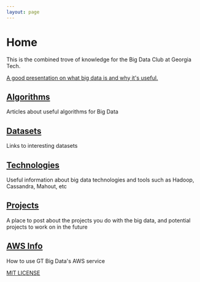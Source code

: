 ```yaml
---
layout: page
---
```


# Home

This is the combined trove of knowledge for the Big Data Club at Georgia Tech.

[A good presentation on what big data is and why it's useful.](http://www.slideshare.net/larsga/introduction-to-big-datamachine-learning)

## [Algorithms](Algorithms)
Articles about useful algorithms for Big Data

## [Datasets](Datasets)
Links to interesting datasets

## [Technologies](Technologies)
Useful information about big data technologies and tools such as Hadoop, Cassandra, Mahout, etc

## [Projects](Projects)
A place to post about the projects you do with the big data, and potential projects to work on in the future

## [AWS Info](AWS-Info)
How to use GT Big Data's AWS service


[MIT LICENSE](LICENSE)
